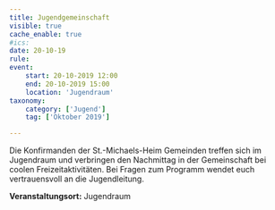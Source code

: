 ```yaml
---
title: Jugendgemeinschaft
visible: true
cache_enable: true
#ics: 
date: 20-10-19
rule: 
event:
	start: 20-10-2019 12:00
	end: 20-10-2019 15:00
	location: 'Jugendraum'
taxonomy:
	category: ['Jugend']
	tag: ['Oktober 2019']

---
```

Die Konfirmanden der St.-Michaels-Heim Gemeinden treffen sich im Jugendraum und verbringen den Nachmittag in der Gemeinschaft bei coolen Freizeitaktivitäten. Bei Fragen zum Programm wendet euch vertrauensvoll an die Jugendleitung.



**Veranstaltungsort:** Jugendraum

